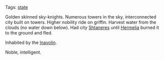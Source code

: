 Tags: [state](States)

Golden skinned sky-knights. Numerous towers in the sky, interconnected city built on towers. Higher nobility ride on griffin. Harvest water from the clouds (no water down below). Had city [Shtaneres](Shtaneres) until [Hermelia](Hermelia) burned it to the ground and fled.

Inhabited by the [Inavolin](Inavolin).

Noble, intelligent.